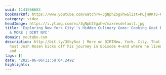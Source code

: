 ```yaml
---
uuid: 1141566683
bookmarkOf: https://www.youtube.com/watch?v=3gNph25gxhw&list=PLjHRKTS-Q5-CeCo66kFGivBMF8qB8orPh&index=19
category: video
headImage: https://i.ytimg.com/vi/3gNph25gxhw/maxresdefault.jpg
title: 'Exploring New York City''s Hidden Culinary Gems: Cooking Goat Brains, Lobster
  & MORE | DIRT NYC'
domain: youtube.com
description: http://bit.ly/3SkySvz | More on DIRTNew. York. City. That’s where our
  host Josh Rosen kicks off his journey in Episode 4—and where he lived for 16 years
  and ...
tags: []
date: '2025-06-06T11:58:04.249Z'
highlights:
---
```




